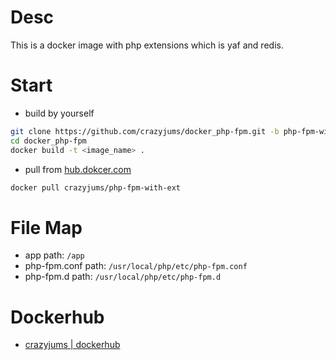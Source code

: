 # Desc

This is a docker image with php extensions which is yaf and redis.

# Start

- build by yourself

```bash
git clone https://github.com/crazyjums/docker_php-fpm.git -b php-fpm-with-ext
cd docker_php-fpm
docker build -t <image_name> .
```

- pull from [hub.dokcer.com](https://hub.docker.com/r/crazyjums/php-fpm-with-ext)

```bash
docker pull crazyjums/php-fpm-with-ext
```

# File Map

- app path: `/app`
- php-fpm.conf path: `/usr/local/php/etc/php-fpm.conf`
- php-fpm.d path: `/usr/local/php/etc/php-fpm.d`

# Dockerhub

- [crazyjums | dockerhub](https://hub.docker.com/r/crazyjums/)
